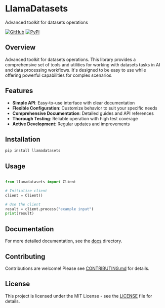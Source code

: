 # LlamaDatasets

Advanced toolkit for datasets operations

[![GitHub](https://img.shields.io/github/license/llamasearchai/llamadatasets)](https://github.com/llamasearchai/llamadatasets/blob/main/LICENSE)
[![PyPI](https://img.shields.io/pypi/v/llamadatasets.svg)](https://pypi.org/project/llamadatasets/)

## Overview


Advanced toolkit for datasets operations. This library provides a comprehensive set of tools and utilities for
working with datasets tasks in AI and data processing workflows.
It's designed to be easy to use while offering powerful capabilities for complex scenarios.


## Features


- **Simple API**: Easy-to-use interface with clear documentation
- **Flexible Configuration**: Customize behavior to suit your specific needs
- **Comprehensive Documentation**: Detailed guides and API references
- **Thorough Testing**: Reliable operation with high test coverage
- **Active Development**: Regular updates and improvements


## Installation

```bash
pip install llamadatasets
```

## Usage

```python

from llamadatasets import Client

# Initialize client
client = Client()

# Use the client
result = client.process("example input")
print(result)

```

## Documentation

For more detailed documentation, see the [docs](docs/) directory.

## Contributing

Contributions are welcome! Please see [CONTRIBUTING.md](CONTRIBUTING.md) for details.

## License

This project is licensed under the MIT License - see the [LICENSE](LICENSE) file for details.
